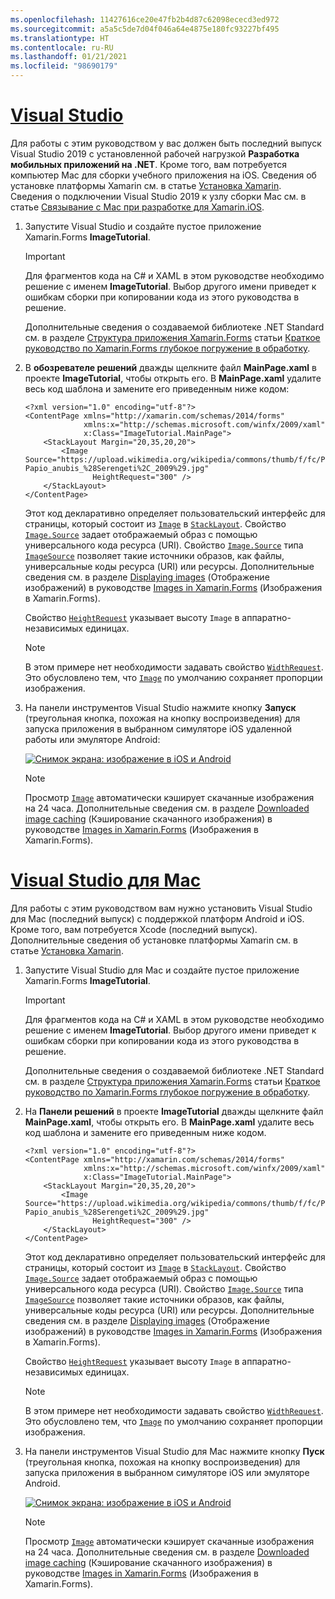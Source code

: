 ```yaml
---
ms.openlocfilehash: 11427616ce20e47fb2b4d87c62098ececd3ed972
ms.sourcegitcommit: a5a5c5de7d04f046a64e4875e180fc93227bf495
ms.translationtype: HT
ms.contentlocale: ru-RU
ms.lasthandoff: 01/21/2021
ms.locfileid: "98690179"
---
```

# <a name="visual-studio"></a>[Visual Studio](#tab/vswin)

Для работы с этим руководством у вас должен быть последний выпуск Visual Studio 2019 с установленной рабочей нагрузкой **Разработка мобильных приложений на .NET**. Кроме того, вам потребуется компьютер Mac для сборки учебного приложения на iOS. Сведения об установке платформы Xamarin см. в статье [Установка Xamarin](~/get-started/installation/index.md). Сведения о подключении Visual Studio 2019 к узлу сборки Mac см. в статье [Связывание с Mac при разработке для Xamarin.iOS](~/ios/get-started/installation/windows/connecting-to-mac/index.md).

1. Запустите Visual Studio и создайте пустое приложение Xamarin.Forms **ImageTutorial**.

    > [!IMPORTANT]
    > Для фрагментов кода на C# и XAML в этом руководстве необходимо решение с именем **ImageTutorial**. Выбор другого имени приведет к ошибкам сборки при копировании кода из этого руководства в решение.

    Дополнительные сведения о создаваемой библиотеке .NET Standard см. в разделе [Структура приложения Xamarin.Forms](~/get-started/first-app/index.md) статьи [Краткое руководство по Xamarin.Forms глубокое погружение в обработку](~/get-started/first-app/index.md).

1. В **обозревателе решений** дважды щелкните файл **MainPage.xaml** в проекте **ImageTutorial**, чтобы открыть его. В **MainPage.xaml** удалите весь код шаблона и замените его приведенным ниже кодом:

    ```xaml
    <?xml version="1.0" encoding="utf-8"?>
    <ContentPage xmlns="http://xamarin.com/schemas/2014/forms"
                 xmlns:x="http://schemas.microsoft.com/winfx/2009/xaml"
                 x:Class="ImageTutorial.MainPage">
        <StackLayout Margin="20,35,20,20">
            <Image Source="https://upload.wikimedia.org/wikipedia/commons/thumb/f/fc/Papio_anubis_%28Serengeti%2C_2009%29.jpg/200px-Papio_anubis_%28Serengeti%2C_2009%29.jpg"
                   HeightRequest="300" />
        </StackLayout>
    </ContentPage>
    ```

    Этот код декларативно определяет пользовательский интерфейс для страницы, который состоит из [`Image`](xref:Xamarin.Forms.Image) в [`StackLayout`](xref:Xamarin.Forms.StackLayout). Свойство [`Image.Source`](xref:Xamarin.Forms.Image.Source) задает отображаемый образ с помощью универсального кода ресурса (URI). Свойство [`Image.Source`](xref:Xamarin.Forms.Image.Source) типа [`ImageSource`](xref:Xamarin.Forms.ImageSource) позволяет такие источники образов, как файлы, универсальные коды ресурса (URI) или ресурсы. Дополнительные сведения см. в разделе [Displaying images](~/xamarin-forms/user-interface/images.md#display-images) (Отображение изображений) в руководстве [Images in Xamarin.Forms](~/xamarin-forms/user-interface/images.md) (Изображения в Xamarin.Forms).

    Свойство [`HeightRequest`](xref:Xamarin.Forms.VisualElement) указывает высоту `Image` в аппаратно-независимых единицах.

    > [!NOTE]
    > В этом примере нет необходимости задавать свойство [`WidthRequest`](xref:Xamarin.Forms.VisualElement.WidthRequest). Это обусловлено тем, что [`Image`](xref:Xamarin.Forms.Image) по умолчанию сохраняет пропорции изображения.

1. На панели инструментов Visual Studio нажмите кнопку **Запуск** (треугольная кнопка, похожая на кнопку воспроизведения) для запуска приложения в выбранном симуляторе iOS удаленной работы или эмуляторе Android:

    [![Снимок экрана: изображение в iOS и Android](../images/create-image.png "Представление изображения: изображение")](../images/create-image-large.png#lightbox "Представление изображения: изображение")

    > [!NOTE]
    > Просмотр [`Image`](xref:Xamarin.Forms.Image) автоматически кэширует скачанные изображения на 24 часа. Дополнительные сведения см. в разделе [Downloaded image caching](~/xamarin-forms/user-interface/images.md#downloaded-image-caching) (Кэширование скачанного изображения) в руководстве [Images in Xamarin.Forms](~/xamarin-forms/user-interface/images.md) (Изображения в Xamarin.Forms).

# <a name="visual-studio-for-mac"></a>[Visual Studio для Mac](#tab/vsmac)

Для работы с этим руководством вам нужно установить Visual Studio для Mac (последний выпуск) с поддержкой платформ Android и iOS. Кроме того, вам потребуется Xcode (последний выпуск). Дополнительные сведения об установке платформы Xamarin см. в статье [Установка Xamarin](~/get-started/installation/index.md).

1. Запустите Visual Studio для Mac и создайте пустое приложение Xamarin.Forms **ImageTutorial**.

    > [!IMPORTANT]
    > Для фрагментов кода на C# и XAML в этом руководстве необходимо решение с именем **ImageTutorial**. Выбор другого имени приведет к ошибкам сборки при копировании кода из этого руководства в решение.

    Дополнительные сведения о создаваемой библиотеке .NET Standard см. в разделе [Структура приложения Xamarin.Forms](~/get-started/first-app/index.md) статьи [Краткое руководство по Xamarin.Forms глубокое погружение в обработку](~/get-started/first-app/index.md).

1. На **Панели решений** в проекте **ImageTutorial** дважды щелкните файл **MainPage.xaml**, чтобы открыть его. В **MainPage.xaml** удалите весь код шаблона и замените его приведенным ниже кодом.

    ```xaml
    <?xml version="1.0" encoding="utf-8"?>
    <ContentPage xmlns="http://xamarin.com/schemas/2014/forms"
                 xmlns:x="http://schemas.microsoft.com/winfx/2009/xaml"
                 x:Class="ImageTutorial.MainPage">
        <StackLayout Margin="20,35,20,20">
            <Image Source="https://upload.wikimedia.org/wikipedia/commons/thumb/f/fc/Papio_anubis_%28Serengeti%2C_2009%29.jpg/200px-Papio_anubis_%28Serengeti%2C_2009%29.jpg"
                   HeightRequest="300" />
        </StackLayout>
    </ContentPage>
    ```

    Этот код декларативно определяет пользовательский интерфейс для страницы, который состоит из [`Image`](xref:Xamarin.Forms.Image) в [`StackLayout`](xref:Xamarin.Forms.StackLayout). Свойство [`Image.Source`](xref:Xamarin.Forms.Image.Source) задает отображаемый образ с помощью универсального кода ресурса (URI). Свойство [`Image.Source`](xref:Xamarin.Forms.Image.Source) типа [`ImageSource`](xref:Xamarin.Forms.ImageSource) позволяет такие источники образов, как файлы, универсальные коды ресурса (URI) или ресурсы. Дополнительные сведения см. в разделе [Displaying images](~/xamarin-forms/user-interface/images.md#display-images) (Отображение изображений) в руководстве [Images in Xamarin.Forms](~/xamarin-forms/user-interface/images.md) (Изображения в Xamarin.Forms).

    Свойство [`HeightRequest`](xref:Xamarin.Forms.VisualElement) указывает высоту `Image` в аппаратно-независимых единицах.

    > [!NOTE]
    > В этом примере нет необходимости задавать свойство [`WidthRequest`](xref:Xamarin.Forms.VisualElement.WidthRequest). Это обусловлено тем, что [`Image`](xref:Xamarin.Forms.Image) по умолчанию сохраняет пропорции изображения.

1. На панели инструментов Visual Studio для Mac нажмите кнопку **Пуск** (треугольная кнопка, похожая на кнопку воспроизведения) для запуска приложения в выбранном симуляторе iOS или эмуляторе Android.

    [![Снимок экрана: изображение в iOS и Android](../images/create-image.png "Представление изображения: изображение")](../images/create-image-large.png#lightbox "Представление изображения: изображение")

    > [!NOTE]
    > Просмотр [`Image`](xref:Xamarin.Forms.Image) автоматически кэширует скачанные изображения на 24 часа. Дополнительные сведения см. в разделе [Downloaded image caching](~/xamarin-forms/user-interface/images.md#downloaded-image-caching) (Кэширование скачанного изображения) в руководстве [Images in Xamarin.Forms](~/xamarin-forms/user-interface/images.md) (Изображения в Xamarin.Forms).
